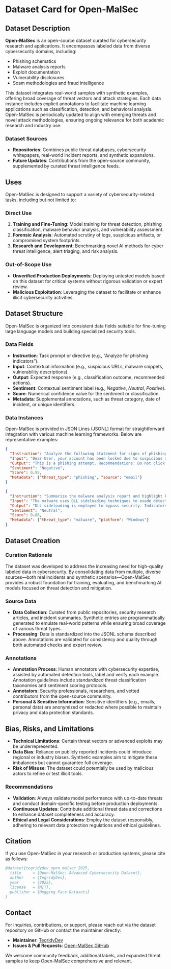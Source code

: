 # Dataset Card for Open-MalSec

## Dataset Description

**Open-MalSec** is an open-source dataset curated for cybersecurity research and applications. It encompasses labeled data from diverse cybersecurity domains, including:

- Phishing schematics  
- Malware analysis reports  
- Exploit documentation  
- Vulnerability disclosures  
- Scam methodologies and fraud intelligence  

This dataset integrates real-world samples with synthetic examples, offering broad coverage of threat vectors and attack strategies. Each data instance includes explicit annotations to facilitate machine learning applications such as classification, detection, and behavioral analysis. Open-MalSec is periodically updated to align with emerging threats and novel attack methodologies, ensuring ongoing relevance for both academic research and industry use.

### Dataset Sources

- **Repositories**: Combines public threat databases, cybersecurity whitepapers, real-world incident reports, and synthetic expansions.  
- **Future Updates**: Contributions from the open-source community, supplemented by curated threat intelligence feeds.

## Uses

Open-MalSec is designed to support a variety of cybersecurity-related tasks, including but not limited to:

### Direct Use

1. **Training and Fine-Tuning**: Model training for threat detection, phishing classification, malware behavior analysis, and vulnerability assessment.  
2. **Forensic Analysis**: Automated scrutiny of logs, suspicious artifacts, or compromised system footprints.  
3. **Research and Development**: Benchmarking novel AI methods for cyber threat intelligence, alert triaging, and risk analysis.

### Out-of-Scope Use

- **Unverified Production Deployments**: Deploying untested models based on this dataset for critical systems without rigorous validation or expert review.  
- **Malicious Exploitation**: Leveraging the dataset to facilitate or enhance illicit cybersecurity activities.

## Dataset Structure

Open-MalSec is organized into consistent data fields suitable for fine-tuning large language models and building specialized security tools.

### Data Fields

- **Instruction**: Task prompt or directive (e.g., “Analyze for phishing indicators”).  
- **Input**: Contextual information (e.g., suspicious URLs, malware snippets, vulnerability descriptions).  
- **Output**: Expected response (e.g., classification outcome, recommended actions).  
- **Sentiment**: Contextual sentiment label (e.g., *Negative*, *Neutral*, *Positive*).  
- **Score**: Numerical confidence value for the sentiment or classification.  
- **Metadata**: Supplemental annotations, such as threat category, date of incident, or unique identifiers.

### Data Instances

Open-MalSec is provided in JSON Lines (JSONL) format for straightforward integration with various machine learning frameworks. Below are representative examples:

```json
{
  "Instruction": "Analyze the following statement for signs of phishing and provide recommendations:",
  "Input": "Dear User, your account has been locked due to suspicious activity. Click here to reset your password: http://phishing-site.com",
  "Output": "This is a phishing attempt. Recommendations: Do not click on the link and report the email to IT.",
  "Sentiment": "Negative",
  "Score": 0.95,
  "Metadata": {"threat_type": "phishing", "source": "email"}
}
```

```json
{
  "Instruction": "Summarize the malware analysis report and highlight key indicators of compromise.",
  "Input": "The malware uses DLL sideloading techniques to evade detection...",
  "Output": "DLL sideloading is employed to bypass security. Indicators include modified DLL files in system directories.",
  "Sentiment": "Neutral",
  "Score": 0.88,
  "Metadata": {"threat_type": "malware", "platform": "Windows"}
}
```

## Dataset Creation

### Curation Rationale

The dataset was developed to address the increasing need for high-quality labeled data in cybersecurity. By consolidating data from multiple, diverse sources—both real incidents and synthetic scenarios—Open-MalSec provides a robust foundation for training, evaluating, and benchmarking AI models focused on threat detection and mitigation.

### Source Data

- **Data Collection**: Curated from public repositories, security research articles, and incident summaries. Synthetic entries are programmatically generated to emulate real-world patterns while ensuring broad coverage of various threat types.  
- **Processing**: Data is standardized into the JSONL schema described above. Annotations are validated for consistency and quality through both automated checks and expert review.

### Annotations

- **Annotation Process**: Human annotators with cybersecurity expertise, assisted by automated detection tools, label and verify each example. Annotation guidelines include standardized threat classification taxonomies and sentiment scoring protocols.  
- **Annotators**: Security professionals, researchers, and vetted contributors from the open-source community.  
- **Personal & Sensitive Information**: Sensitive identifiers (e.g., emails, personal data) are anonymized or redacted where possible to maintain privacy and data protection standards.

## Bias, Risks, and Limitations

- **Technical Limitations**: Certain threat vectors or advanced exploits may be underrepresented.  
- **Data Bias**: Reliance on publicly reported incidents could introduce regional or industry biases. Synthetic examples aim to mitigate these imbalances but cannot guarantee full coverage.  
- **Risk of Misuse**: The dataset could potentially be used by malicious actors to refine or test illicit tools.  

### Recommendations

- **Validation**: Always validate model performance with up-to-date threats and conduct domain-specific testing before production deployments.  
- **Continuous Updates**: Contribute additional threat data and corrections to enhance dataset completeness and accuracy.  
- **Ethical and Legal Considerations**: Employ the dataset responsibly, adhering to relevant data protection regulations and ethical guidelines.

## Citation

If you use Open-MalSec in your research or production systems, please cite as follows:

```bibtex
@dataset{tegridydev_open_malsec_2025,
  title     = {Open-MalSec: Advanced Cybersecurity Dataset},
  author    = {TegridyDev},
  year      = {2025},
  license   = {MIT},
  publisher = {Hugging Face Datasets}
}
```

## Contact

For inquiries, contributions, or support, please reach out via the dataset repository on GitHub or contact the maintainer directly:

- **Maintainer**: [TegridyDev](https://huggingface.co/tegridydev)
- **Issues & Pull Requests**: [Open-MalSec GitHub](https://github.com/tegridydev/open-malsec)  

We welcome community feedback, additional labels, and expanded threat samples to keep Open-MalSec comprehensive and relevant.
